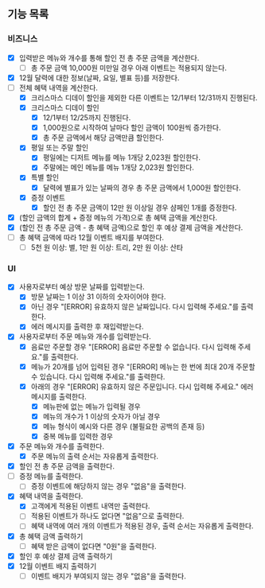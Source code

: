 ## 기능 목록
### 비즈니스
- [x] 입력받은 메뉴와 개수를 통해 할인 전 총 주문 금액을 계산한다.
  - [ ] 총 주문 금액 10,000원 미만일 경우 아래 이벤트는 적용되지 않는다.
- [x] 12월 달력에 대한 정보(날짜, 요일, 별표 등)를 저장한다.
- [ ] 전체 혜택 내역을 계산한다.
  - [x] 크리스마스 디데이 할인을 제외한 다른 이벤트는 12/1부터 12/31까지 진행된다.
  - [x] 크리스마스 디데이 할인
    - [x] 12/1부터 12/25까지 진행된다.
    - [x] 1,000원으로 시작하여 날마다 할인 금액이 100원씩 증가한다.
    - [x] 총 주문 금액에서 해당 금액만큼 할인한다.
  - [x] 평일 또는 주말 할인
    - [x] 평일에는 디저트 메뉴를 메뉴 1개당 2,023원 할인한다.
    - [x] 주말에는 메인 메뉴를 메뉴 1개당 2,023원 할인한다.
  - [x] 특별 할인
    - [x] 달력에 별표가 있는 날짜의 경우 총 주문 금액에서 1,000원 할인한다.
  - [x] 증정 이벤트
    - [x] 할인 전 총 주문 금액이 12만 원 이상일 경우 샴페인 1개를 증정한다.
- [x] (할인 금액의 합계 + 증정 메뉴의 가격)으로 총 혜택 금액을 계산한다.
- [x] (할인 전 총 주문 금액 - 총 혜택 금액)으로 할인 후 예상 결제 금액을 계산한다.
- [ ] 총 혜택 금액에 따라 12월 이벤트 배지를 부여한다.
  - [ ] 5천 원 이상: 별, 1만 원 이상: 트리, 2만 원 이상: 산타
### UI
- [x] 사용자로부터 예상 방문 날짜를 입력받는다.
  - [x] 방문 날짜는 1 이상 31 이하의 숫자이어야 한다.
  - [x] 아닌 경우 "[ERROR] 유효하지 않은 날짜입니다. 다시 입력해 주세요."를 출력한다.
  - [x] 에러 메시지를 출력한 후 재입력받는다.
- [x] 사용자로부터 주문 메뉴와 개수를 입력받는다.
  - [x] 음료만 주문할 경우 "[ERROR] 음료만 주문할 수 없습니다. 다시 입력해 주세요."를 출력한다.
  - [x] 메뉴가 20개를 넘어 입력된 경우 "[ERROR] 메뉴는 한 번에 최대 20개 주문할 수 있습니다. 다시 입력해 주세요."를 출력한다.
  - [x] 아래의 경우 "[ERROR] 유효하지 않은 주문입니다. 다시 입력해 주세요." 에러 메시지를 출력한다.
    - [x] 메뉴판에 없는 메뉴가 입력될 경우
    - [x] 메뉴의 개수가 1 이상의 숫자가 아닐 경우
    - [x] 메뉴 형식이 예시와 다른 경우 (불필요한 공백의 존재 등)
    - [x] 중복 메뉴를 입력한 경우
- [x] 주문 메뉴와 개수를 출력한다.
  - [x] 주문 메뉴의 출력 순서는 자유롭게 출력한다.
- [x] 할인 전 총 주문 금액을 출력한다.
- [ ] 증정 메뉴를 출력한다.
  - [ ] 증정 이벤트에 해당하지 않는 경우 "없음"을 출력한다.
- [x] 혜택 내역을 출력한다.
  - [x] 고객에게 적용된 이벤트 내역만 출력한다.
  - [ ] 적용된 이벤트가 하나도 없다면 "없음"으로 출력한다.
  - [ ] 혜택 내역에 여러 개의 이벤트가 적용된 경우, 출력 순서는 자유롭게 출력한다.
- [x] 총 혜택 금액 출력하기
  - [ ] 혜택 받은 금액이 없다면 "0원"을 출력한다.
- [x] 할인 후 예상 결제 금액 출력하기
- [x] 12월 이벤트 배지 출력하기
  - [ ] 이벤트 배지가 부여되지 않는 경우 "없음"을 출력한다.